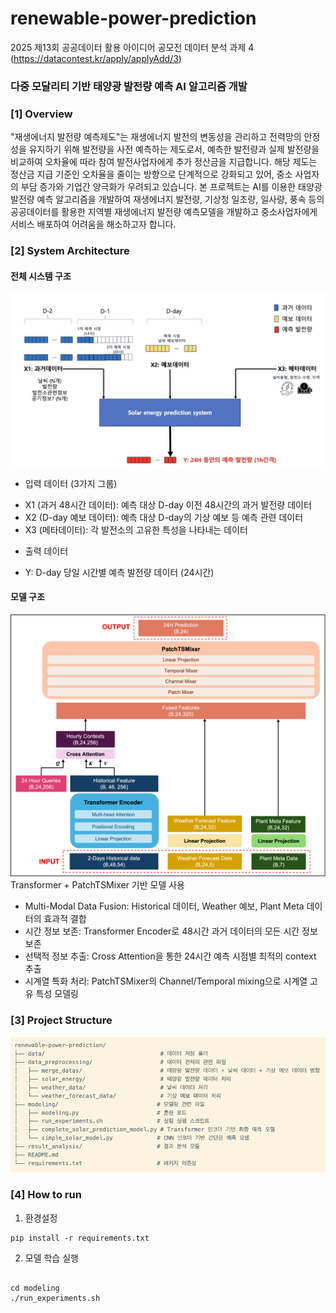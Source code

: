 # renewable-power-prediction
2025 제13회 공공데이터 활용 아이디어 공모전 데이터 분석 과제 4
(https://datacontest.kr/apply/applyAdd/3)

### 다중 모달리티 기반 태양광 발전량 예측 AI 알고리즘 개발

### [1] Overview

"재생에너지 발전량 예측제도"는 재생에너지 발전의 변동성을 관리하고 전력망의 안정성을 유지하기 위해 발전량을 사전 예측하는 제도로서, 예측한 발전량과 실제 발전량을 비교하여 오차율에 따라 참여 발전사업자에게 추가 정산금을 지급합니다. 해당 제도는 정산금 지급 기준인 오차율을 줄이는 방향으로 단계적으로 강화되고 있어, 중소 사업자의 부담 증가와 기업간 양극화가 우려되고 있습니다. 
본 프로젝트는 AI를 이용한 태양광 발전량 예측 알고리즘을 개발하여 재생에너지 발전량, 기상청 일조량, 일사량, 풍속 등의 공공데이터를 활용한 지역별 재생에너지 발전량 예측모델을 개발하고 중소사업자에게 서비스 배포하여 어려움을 해소하고자 합니다.

### [2] System Architecture 
#### 전체 시스템 구조
![System Diagram](assets/system_diagram.png)
* 입력 데이터 (3가지 그룹)
- X1 (과거 48시간 데이터): 예측 대상 D-day 이전 48시간의 과거 발전량 데이터
- X2 (D-day 예보 데이터): 예측 대상 D-day의 기상 예보 등 예측 관련 데이터
- X3 (메타데이터): 각 발전소의 고유한 특성을 나타내는 데이터

* 출력 데이터
- Y: D-day 당일 시간별 예측 발전량 데이터 (24시간)

#### 모델 구조
![Model Architecture](assets/model.png)
Transformer + PatchTSMixer 기반 모델 사용
- Multi-Modal Data Fusion: Historical 데이터, Weather 예보, Plant Meta 데이터의 효과적 결합
- 시간 정보 보존: Transformer Encoder로 48시간 과거 데이터의 모든 시간 정보 보존
- 선택적 정보 추출: Cross Attention을 통한 24시간 예측 시점별 최적의 context 추출
- 시계열 특화 처리: PatchTSMixer의 Channel/Temporal mixing으로 시계열 고유 특성 모델링

### [3] Project Structure

![Project Structure](assets/project_structure.png)

### [4] How to run

1. 환경설정
<pre><code>pip install -r requirements.txt</code></pre>

2. 모델 학습 실행
<pre><code>
cd modeling
./run_experiments.sh</code></pre>
